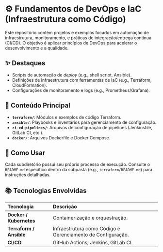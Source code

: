 # ⚙️ Fundamentos de DevOps e IaC (Infraestrutura como Código)

Este repositório contém projetos e exemplos focados em automação de infraestrutura, monitoramento, e práticas de integração/entrega contínua (CI/CD). O objetivo é aplicar princípios de DevOps para acelerar o desenvolvimento e a qualidade.

## ✨ Destaques
- Scripts de automação de *deploy* (e.g., shell script, Ansible).
- Definições de infraestrutura com ferramentas de IaC (e.g., Terraform, CloudFormation).
- Configurações de monitoramento e logs (e.g., Prometheus/Grafana).

## 📂 Conteúdo Principal
- **`terraform/`**: Módulos e exemplos de código Terraform.
- **`ansible/`**: Playbooks e inventários para gerenciamento de configuração.
- **`ci-cd-pipelines/`**: Arquivos de configuração de pipelines (Jenkinsfile, GitLab CI, etc.).
- **`docker/`**: Arquivos Dockerfile e Docker Compose.

## 🚀 Como Usar

Cada subdiretório possui seu próprio processo de execução. Consulte o `README.md` específico dentro da subpasta (e.g., `terraform/README.md`) para instruções detalhadas.

## 📚 Tecnologias Envolvidas
| Tecnologia | Descrição |
| :--- | :--- |
| **Docker / Kubernetes** | Containerização e orquestração. |
| **Terraform / Ansible** | Infraestrutura como Código e Gerenciamento de Configuração. |
| **CI/CD** | GitHub Actions, Jenkins, GitLab CI. |